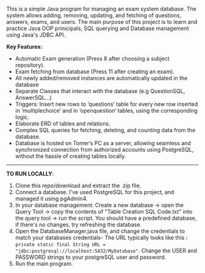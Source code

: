 This is a simple Java program for managing an exam system database. The system allows adding, removing, updating, and fetching of questions, answers, exams, and users.
The main purpose of this project is to learn and practice Java OOP prinicipals, SQL querying and Database management using Java's JDBC API.

**Key Features:**
* Automatic Exam generation (Press 8 after choosing a subject repository).
* Exam fetching from database (Press 11 after creating an exam).
* All newly added/removed instances are automatically updated in the database
* Separate Classes that interact with the database (e.g QuestionSQL, AnswerSQL...)
* Triggers: Insert new rows to ‘questions’ table for every new row inserted in ‘multiplechoice’ and in ‘openquestion’ tables, using the corresponding logic.
* Elaborate ERD of tables and relations. 
* Complex SQL queries for fetching, deleting, and counting data from the database.
* Database is hosted on Tomer’s PC as a server, allowing seamless and synchronized connection from authorized accounts using PostgreSQL, without the hassle of creating tables locally.
--- 
**TO RUN LOCALLY**:
1. Clone this repo/download and extract the .zip file.
2. Connect a database. I've used PostgreSQL for this project, and managed it using pgAdmin4.
3. In your database management: Create a new database -> open the Query Tool -> copy the contents of "Table Creation SQL Code.txt" into the query tool -> run the script. You should have a predefined database, if there's no changes, try refreshing the database.
4.  Open the DatabaseManager.java file, and change the credentials to match your databases credentials- The URL typically looks like this : `private static final String URL = "jdbc:postgresql://localhost:5432/MyDatabase"`.
    Change the USER and PASSWORD strings to your postgreSQL user and password.
6. Run the main program.
